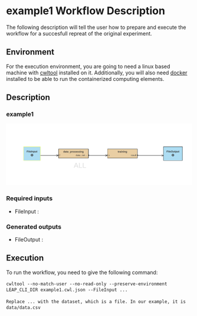 # example1 Workflow Description 
The following description will tell the user how to prepare and execute the workflow for a succesfull
repreat of the original experiment.

## Environment
For the execution environment, you are going to need a linux based machine with [cwltool](https://github.com/common-workflow-language/cwltool)
installed on it. Additionally, you will also need [docker](https://docs.docker.com/engine/install/) installed to be able to run
the containerized computing elements.

## Description

### example1
![alt text](example1.png?raw=true)

### Required inputs
 - FileInput : 


### Generated outputs
 - FileOutput : 


## Execution
To run the workflow, you need to give the following command:
```
cwltool --no-match-user --no-read-only --preserve-environment LEAP_CLI_DIR example1.cwl.json --FileInput ... 

Replace ... with the dataset, which is a file. In our example, it is data/data.csv
```
